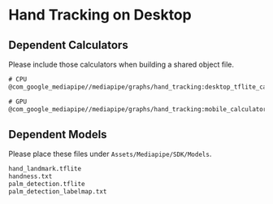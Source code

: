 # Hand Tracking on Desktop

## Dependent Calculators
Please include those calculators when building a shared object file.

```txt
# CPU
@com_google_mediapipe//mediapipe/graphs/hand_tracking:desktop_tflite_calculators

# GPU
@com_google_mediapipe//mediapipe/graphs/hand_tracking:mobile_calculators
```

## Dependent Models
Please place these files under `Assets/Mediapipe/SDK/Models`.

```txt
hand_landmark.tflite
handness.txt
palm_detection.tflite
palm_detection_labelmap.txt
```
